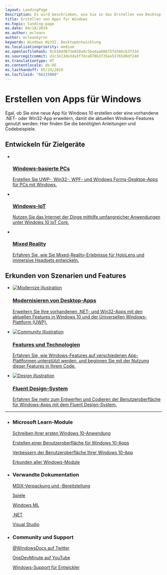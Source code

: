 ```yaml
---
layout: LandingPage
Description: Es wird beschrieben, wie Sie in das Erstellen von Desktop-Apps für Windows-PCs einsteigen, z. B. das Auswählen der richtigen App-Plattform für neue Apps und das Modernisieren von vorhandenen Apps für Windows 10.
title: Erstellen von Apps für Windows
ms.topic: landing-page
ms.date: 04/18/2019
ms.author: mcleans
author: mcleanbyron
keywords: Windows Win32, Desktopentwicklung
ms.localizationpriority: medium
ms.openlocfilehash: 8cb104d873e810a9c5bedaa68675fd346cb3f33d
ms.sourcegitcommit: d1c3e13de3da3f7dce878b3735ee53765d0df240
ms.translationtype: HT
ms.contentlocale: de-DE
ms.lasthandoff: 05/24/2019
ms.locfileid: "66215060"
---
```

# <a name="build-apps-for-windows"></a>Erstellen von Apps für Windows

Egal, ob Sie eine neue App für Windows 10 erstellen oder eine vorhandene .NET- oder Win32-App erweitern, damit die aktuellen Windows-Features genutzt werden: Hier finden Sie die benötigten Anleitungen und Codebeispiele.

<h2>Entwickeln für Zielgeräte</h2>
<ul class="cardsK panelContent">
    <li>
      <a href="/windows/apps/desktop">
        <div class="cardSize">
            <div class="cardPadding">
                <div class="card">
                    <div class="cardImageOuter">
                        <div class="cardImage bgdAccent1">
                            <img data-scaleimage="/media/hubs/windows/win_developer-desktop.svg?branch=master" alt="" />
                        </div>
                    </div>
                    <div class="cardText">
                        <h3>Windows-basierte PCs</h3>
                        <p></p>Erstellen Sie UWP-, Win32-, WPF- und Windows Forms-Desktop-Apps für PCs mit Windows.</p>
                    </div>
                </div>
            </div>
        </div>
      </a>
    </li>
    <li>
      <a href="https://docs.microsoft.com/windows/iot-core/">
        <div class="cardSize">
            <div class="cardPadding">
                <div class="card">
                    <div class="cardImageOuter">
                        <div class="cardImage bgdAccent1">
                            <img data-scaleimage="/media/hubs/windows/win_developer-iot.svg?branch=master" alt="" />
                        </div>
                    </div>
                    <div class="cardText">
                        <h3>Windows-IoT</h3>
                        <p></p>Nutzen Sie das Internet der Dinge mithilfe umfangreicher Anwendungen unter Windows 10 IoT Core.</p>
                    </div>
                </div>
            </div>
        </div>
      </a>
    </li>
    <li>
      <a href="https://docs.microsoft.com/windows/mixed-reality">
        <div class="cardSize">
            <div class="cardPadding">
                <div class="card">
                    <div class="cardImageOuter">
                        <div class="cardImage bgdAccent1">
                            <img data-scaleimage="/media/hubs/windows/win_developer-mixed-reality.svg?branch=master" alt="" />
                        </div>
                    </div>
                    <div class="cardText">
                    <h3>Mixed Reality</h3>
                    <p>Erfahren Sie, wie Sie Mixed-Reality-Erlebnisse für HoloLens und immersive Headsets entwickeln.</p>
                  </div>
                </div>
            </div>
        </div>
      </a>
    </li>
</ul>
<h2>Erkunden von Szenarien und Features</h2>
<ul class="cardsK panelContent">
    <li>
      <a href="/windows/apps/desktop/modernize">
        <div class="cardSize">
            <div class="cardPadding">
                <div class="card">
                    <div class="cardImageOuter">
                        <div class="cardImage bgdAccent1">
                            <img src="/media/illustrations/teams-fast-track.svg?branch=master" alt="Modernize illustration" data-linktype="external" class="x-hidden-focus">
                        </div>
                    </div>
                    <div class="cardText">
                        <h3>Modernisieren von Desktop-Apps</h3>
                        <p></p>Erweitern Sie Ihre vorhandenen .NET- und Win32-Apps mit den aktuellen Features in Windows 10 und der Universellen Windows-Plattform (UWP).</p>
                    </div>
                </div>
            </div>
        </div>
      </a>
    </li>
    <li>
      <a href="features-and-technologies.md">
        <div class="cardSize">
            <div class="cardPadding">
                <div class="card">
                    <div class="cardImageOuter">
                        <div class="cardImage bgdAccent1">
                            <img src="/media/illustrations/dynamics-training.svg?branch=master" alt="Community illustration" data-linktype="external" class="x-hidden-focus">
                        </div>
                    </div>
                    <div class="cardText">
                    <h3>Features und Technologien</h3>
                    <p>Erfahren Sie, wie Windows-Features auf verschiedenen App-Plattformen unterstützt werden, und beginnen Sie mit der Nutzung dieser Features in Ihrem Code.</p>
                  </div>
                </div>
            </div>
        </div>
      </a>
    </li>
    <li>
      <a href="fluent-design-system.md">
        <div class="cardSize">
            <div class="cardPadding">
                <div class="card">
                    <div class="cardImageOuter">
                        <div class="cardImage bgdAccent1">
                            <img src="/media/illustrations/sql-database-develop.svg?branch=master" alt="Design illustration" data-linktype="external" class="x-hidden-focus">
                        </div>
                    </div>
                    <div class="cardText">
                    <h3>Fluent Design-System</h3>
                    <p>Erfahren Sie mehr zum Entwerfen und Codieren der Benutzeroberfläche für Windows-Apps mit dem Fluent Design-System.</p>
                  </div>
                </div>
            </div>
        </div>
      </a>
    </li>
</ul>
</div>
<hr />
<ul class="panelContent cardsW">
    <li>
        <div class="cardSize">
            <div class="cardPadding">
                <div class="card">
                    <div class="cardText">
                        <h3>Microsoft Learn-Module</h3>
                        <p><a href="//docs.microsoft.com/learn/modules/write-your-first-windows10-app/">Schreiben Ihrer ersten Windows 10-Anwendung</a></p>
                        <p><a href="//docs.microsoft.com/learn/modules/create-ui-for-windows-10-apps/">Erstellen einer Benutzeroberfläche für Windows 10-Apps</a></p>
                        <p><a href="//docs.microsoft.com/learn/modules/enhance-ui-of-windows-10-app/">Verbessern der Benutzeroberfläche Ihrer Windows 10-App</a></p>
                        <p><a href="//docs.microsoft.com/learn/browse/?products=windows&resource_type=module">Erkunden aller Windows-Module</a></p>
                        </div>
                    </div>
                </div>
            </div>
    </li>
    <li>
        <div class="cardSize">
            <div class="cardPadding">
                <div class="card">
                    <div class="cardText">
                        <h3>Verwandte Dokumentation</h3>
                        <p><a href="/windows/msix/desktop/desktop-to-uwp-root">MSIX-Verpackung und -Bereitstellung</a></p>
                        <p><a href="https://developer.microsoft.com/games">Spiele</a></p>
                        <p><a href="https://docs.microsoft.com/windows/ai/">Windows ML</a></p>
                        <p><a href="https://docs.microsoft.com/dotnet">.NET</a></p>
                        <p><a href="https://docs.microsoft.com/visualstudio/ide/">Visual Studio</a></p>
                    </div>
                </div>
            </div>
        </div>
    </li>
    <li>
        <div class="cardSize">
            <div class="cardPadding">
                <div class="card">
                    <div class="cardText">
                        <h3>Community und Support</h3>
                        <p><a href="https://twitter.com/WindowsDocs">@WindowsDocs auf Twitter</a></p>
                        <p><a href="https://aka.ms/OneDevMinute">OneDevMinute auf YouTube</a></p>
                        <p><a href="https://developer.microsoft.com/windows/support">Windows-Support für Entwickler</a></p>
                        </div>
                    </div>
                </div>
            </div>
    </li>
</ul>
